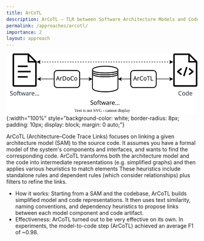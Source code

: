 ```yaml
---
title: ArCoTL
description: ArCoTL – TLR between Software Architecture Models and Code.
permalink: /approaches/arcotl/
importance: 2
layout: approach
---
```


![ArCoTL Overview](/assets/img/approaches/icse24-transarc.svg){:width="100%" style="background-color: white; border-radius: 8px; padding: 10px; display: block; margin: 0 auto;"}

ArCoTL (Architecture–Code Trace Links) focuses on linking a given architecture model (SAM) to the source code.
It assumes you have a formal model of the system's components and interfaces, and wants to find the corresponding code.
ArCoTL transforms both the architecture model and the code into intermediate representations (e.g. simplified graphs) and then applies various heuristics to match elements
These heuristics include standalone rules and dependent rules (which consider relationships) plus filters to refine the links.

- How it works: Starting from a SAM and the codebase, ArCoTL builds simplified model and code representations. It then uses text similarity, naming conventions, and dependency heuristics to propose links between each model component and code artifact.
- Effectiveness: ArCoTL turned out to be very effective on its own. In experiments, the model-to-code step (ArCoTL) achieved an average F1 of ~0.98.
